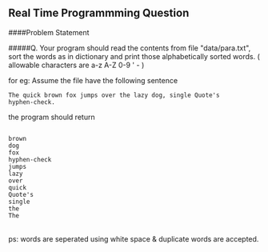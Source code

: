 Real Time Programmming Question
----------------------------

####Problem Statement

#####Q. Your program should read the contents from file "data/para.txt", sort the words as in dictionary and print those alphabetically sorted words. ( allowable characters are  a-z A-Z 0-9 ' - )
</p></p>
for eg: Assume the file have the following sentence

<code>The quick brown fox jumps over the lazy dog, single Quote's hyphen-check. </code>

the program should return </br>

<code>
brown
dog
fox
hyphen-check
jumps
lazy
over
quick
Quote's
single
the
The
</code>
</br>

ps: words are seperated using white space & duplicate words are accepted.

